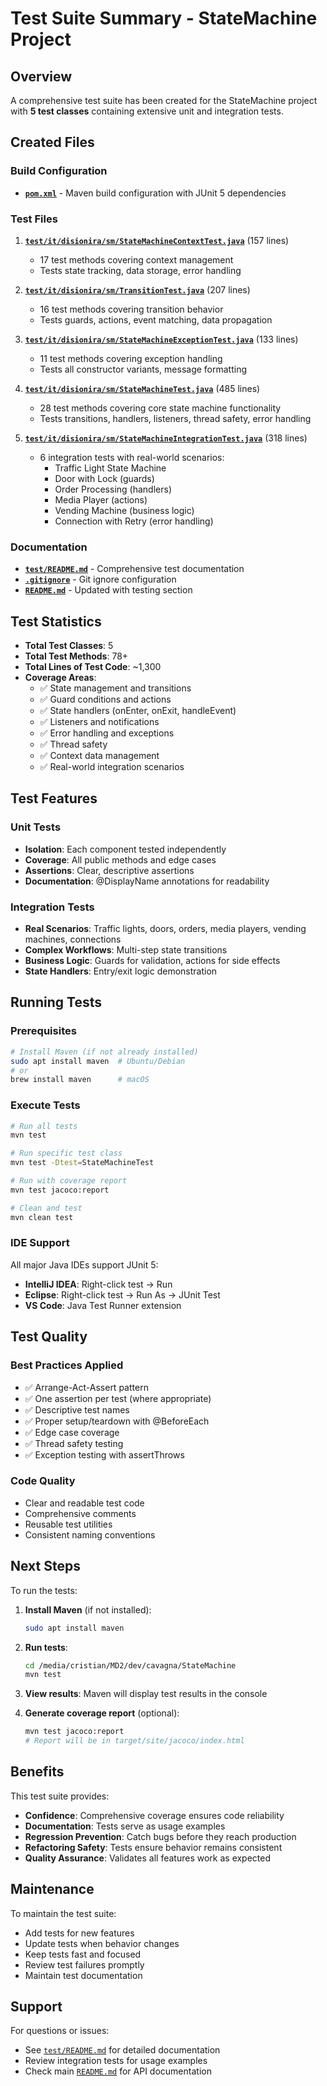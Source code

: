 # Test Suite Summary - StateMachine Project

## Overview

A comprehensive test suite has been created for the StateMachine project with **5 test classes** containing extensive unit and integration tests.

## Created Files

### Build Configuration
- **[`pom.xml`](pom.xml)** - Maven build configuration with JUnit 5 dependencies

### Test Files
1. **[`test/it/disionira/sm/StateMachineContextTest.java`](test/it/disionira/sm/StateMachineContextTest.java)** (157 lines)
   - 17 test methods covering context management
   - Tests state tracking, data storage, error handling

2. **[`test/it/disionira/sm/TransitionTest.java`](test/it/disionira/sm/TransitionTest.java)** (207 lines)
   - 16 test methods covering transition behavior
   - Tests guards, actions, event matching, data propagation

3. **[`test/it/disionira/sm/StateMachineExceptionTest.java`](test/it/disionira/sm/StateMachineExceptionTest.java)** (133 lines)
   - 11 test methods covering exception handling
   - Tests all constructor variants, message formatting

4. **[`test/it/disionira/sm/StateMachineTest.java`](test/it/disionira/sm/StateMachineTest.java)** (485 lines)
   - 28 test methods covering core state machine functionality
   - Tests transitions, handlers, listeners, thread safety, error handling

5. **[`test/it/disionira/sm/StateMachineIntegrationTest.java`](test/it/disionira/sm/StateMachineIntegrationTest.java)** (318 lines)
   - 6 integration tests with real-world scenarios:
     - Traffic Light State Machine
     - Door with Lock (guards)
     - Order Processing (handlers)
     - Media Player (actions)
     - Vending Machine (business logic)
     - Connection with Retry (error handling)

### Documentation
- **[`test/README.md`](test/README.md)** - Comprehensive test documentation
- **[`.gitignore`](.gitignore)** - Git ignore configuration
- **[`README.md`](README.md)** - Updated with testing section

## Test Statistics

- **Total Test Classes**: 5
- **Total Test Methods**: 78+
- **Total Lines of Test Code**: ~1,300
- **Coverage Areas**:
  - ✅ State management and transitions
  - ✅ Guard conditions and actions
  - ✅ State handlers (onEnter, onExit, handleEvent)
  - ✅ Listeners and notifications
  - ✅ Error handling and exceptions
  - ✅ Thread safety
  - ✅ Context data management
  - ✅ Real-world integration scenarios

## Test Features

### Unit Tests
- **Isolation**: Each component tested independently
- **Coverage**: All public methods and edge cases
- **Assertions**: Clear, descriptive assertions
- **Documentation**: @DisplayName annotations for readability

### Integration Tests
- **Real Scenarios**: Traffic lights, doors, orders, media players, vending machines, connections
- **Complex Workflows**: Multi-step state transitions
- **Business Logic**: Guards for validation, actions for side effects
- **State Handlers**: Entry/exit logic demonstration

## Running Tests

### Prerequisites
```bash
# Install Maven (if not already installed)
sudo apt install maven  # Ubuntu/Debian
# or
brew install maven      # macOS
```

### Execute Tests
```bash
# Run all tests
mvn test

# Run specific test class
mvn test -Dtest=StateMachineTest

# Run with coverage report
mvn test jacoco:report

# Clean and test
mvn clean test
```

### IDE Support
All major Java IDEs support JUnit 5:
- **IntelliJ IDEA**: Right-click test → Run
- **Eclipse**: Right-click test → Run As → JUnit Test
- **VS Code**: Java Test Runner extension

## Test Quality

### Best Practices Applied
- ✅ Arrange-Act-Assert pattern
- ✅ One assertion per test (where appropriate)
- ✅ Descriptive test names
- ✅ Proper setup/teardown with @BeforeEach
- ✅ Edge case coverage
- ✅ Thread safety testing
- ✅ Exception testing with assertThrows

### Code Quality
- Clear and readable test code
- Comprehensive comments
- Reusable test utilities
- Consistent naming conventions

## Next Steps

To run the tests:

1. **Install Maven** (if not installed):
   ```bash
   sudo apt install maven
   ```

2. **Run tests**:
   ```bash
   cd /media/cristian/MD2/dev/cavagna/StateMachine
   mvn test
   ```

3. **View results**: Maven will display test results in the console

4. **Generate coverage report** (optional):
   ```bash
   mvn test jacoco:report
   # Report will be in target/site/jacoco/index.html
   ```

## Benefits

This test suite provides:
- **Confidence**: Comprehensive coverage ensures code reliability
- **Documentation**: Tests serve as usage examples
- **Regression Prevention**: Catch bugs before they reach production
- **Refactoring Safety**: Tests ensure behavior remains consistent
- **Quality Assurance**: Validates all features work as expected

## Maintenance

To maintain the test suite:
- Add tests for new features
- Update tests when behavior changes
- Keep tests fast and focused
- Review test failures promptly
- Maintain test documentation

## Support

For questions or issues:
- See [`test/README.md`](test/README.md) for detailed documentation
- Review integration tests for usage examples
- Check main [`README.md`](README.md) for API documentation